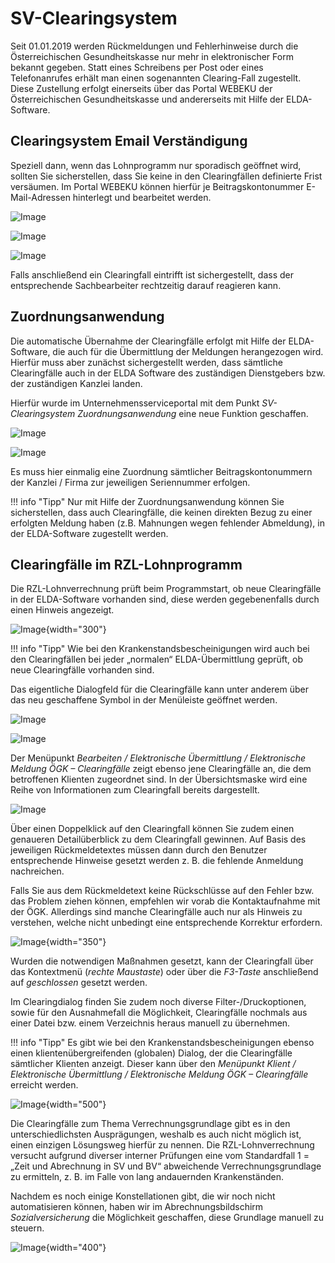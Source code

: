 # SV-Clearingsystem

Seit 01.01.2019 werden Rückmeldungen und Fehlerhinweise durch die Österreichischen Gesundheitskasse nur mehr in elektronischer Form bekannt gegeben. Statt eines Schreibens per Post oder eines Telefonanrufes erhält man einen sogenannten Clearing-Fall zugestellt. Diese Zustellung erfolgt einerseits über das Portal WEBEKU der Österreichischen Gesundheitskasse und andererseits mit Hilfe der ELDA-Software.

## Clearingsystem Email Verständigung

Speziell dann, wenn das Lohnprogramm nur sporadisch geöffnet wird, sollten Sie sicherstellen, dass Sie keine in den Clearingfällen definierte Frist versäumen. Im Portal WEBEKU können hierfür je Beitragskontonummer E-Mail-Adressen hinterlegt und bearbeitet werden.

![Image](<img/image200.png>)

![Image](<img/image201.png>)

![Image](<img/image202.png>)

Falls anschließend ein Clearingfall eintrifft ist sichergestellt, dass der entsprechende Sachbearbeiter rechtzeitig darauf reagieren kann.

## Zuordnungsanwendung

Die automatische Übernahme der Clearingfälle erfolgt mit Hilfe der ELDA-Software, die auch für die Übermittlung der Meldungen herangezogen wird. Hierfür muss aber zunächst sichergestellt werden, dass sämtliche Clearingfälle auch in der ELDA Software des zuständigen Dienstgebers bzw. der zuständigen Kanzlei landen.

Hierfür wurde im Unternehmensserviceportal mit dem Punkt *SV-Clearingsystem Zuordnungsanwendung* eine neue Funktion geschaffen.

![Image](<img/image203.png>)

![Image](<img/image204.png>)

Es muss hier einmalig eine Zuordnung sämtlicher Beitragskontonummern der Kanzlei / Firma zur jeweiligen Seriennummer erfolgen.

!!! info "Tipp"
    Nur mit Hilfe der Zuordnungsanwendung können Sie sicherstellen, dass auch Clearingfälle, die keinen direkten Bezug zu einer erfolgten Meldung haben (z.B. Mahnungen wegen fehlender Abmeldung), in der ELDA-Software zugestellt werden.

## Clearingfälle im RZL-Lohnprogramm

Die RZL-Lohnverrechnung prüft beim Programmstart, ob neue Clearingfälle in der ELDA-Software vorhanden sind, diese werden gegebenenfalls durch einen Hinweis angezeigt.

![Image](<img/image205.png>){width="300"}

!!! info "Tipp"
    Wie bei den Krankenstandsbescheinigungen wird auch bei den Clearingfällen bei jeder „normalen“ ELDA-Übermittlung geprüft, ob neue Clearingfälle vorhanden sind.

Das eigentliche Dialogfeld für die Clearingfälle kann unter anderem über das neu geschaffene Symbol in der Menüleiste geöffnet werden.

![Image](<img/image206.png>)

![Image](<img/image207.png>)

Der Menüpunkt *Bearbeiten / Elektronische Übermittlung / Elektronische Meldung ÖGK – Clearingfälle* zeigt ebenso jene Clearingfälle an, die dem betroffenen Klienten zugeordnet sind. In der Übersichtsmaske wird eine Reihe von Informationen zum Clearingfall bereits dargestellt.

![Image](<img/image208.png>)

Über einen Doppelklick auf den Clearingfall können Sie zudem einen genaueren Detailüberblick zu dem Clearingfall gewinnen. Auf Basis des jeweiligen Rückmeldetextes müssen dann durch den Benutzer entsprechende Hinweise gesetzt werden z. B. die fehlende Anmeldung nachreichen.

Falls Sie aus dem Rückmeldetext keine Rückschlüsse auf den Fehler bzw. das Problem ziehen können, empfehlen wir vorab die Kontaktaufnahme mit der ÖGK. Allerdings sind manche Clearingfälle auch nur als Hinweis zu verstehen, welche nicht unbedingt eine entsprechende Korrektur erfordern.

![Image](<img/image209.png>){width="350"}

Wurden die notwendigen Maßnahmen gesetzt, kann der Clearingfall über das Kontextmenü (*rechte Maustaste*) oder über die *F3-Taste* anschließend auf *geschlossen* gesetzt werden.

Im Clearingdialog finden Sie zudem noch diverse Filter-/Druckoptionen, sowie für den Ausnahmefall die Möglichkeit, Clearingfälle nochmals aus einer Datei bzw. einem Verzeichnis heraus manuell zu übernehmen.

!!! info "Tipp"
    Es gibt wie bei den Krankenstandsbescheinigungen ebenso einen klientenübergreifenden (globalen) Dialog, der die Clearingfälle sämtlicher Klienten anzeigt. Dieser kann über den *Menüpunkt Klient / Elektronische Übermittlung / Elektronische Meldung ÖGK – Clearingfälle* erreicht werden.

![Image](<img/image210.png>){width="500"}

Die Clearingfälle zum Thema Verrechnungsgrundlage gibt es in den unterschiedlichsten Ausprägungen, weshalb es auch nicht möglich ist, einen einzigen Lösungsweg hierfür zu nennen. Die RZL-Lohnverrechnung versucht aufgrund diverser interner Prüfungen eine vom Standardfall 1 = „Zeit und Abrechnung in SV und BV“ abweichende Verrechnungsgrundlage zu ermitteln, z. B. im Falle von lang andauernden Krankenständen.

Nachdem es noch einige Konstellationen gibt, die wir noch nicht automatisieren können, haben wir im Abrechnungsbildschirm *Sozialversicherung* die Möglichkeit geschaffen, diese Grundlage manuell zu steuern.

![Image](<img/image211.png>){width="400"}